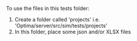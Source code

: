 To use the files in this tests folder:

1. Create a folder called 'projects' i.e. 'Optima/server/src/sim/tests/projects'
2. In this folder, place some json and/or XLSX files